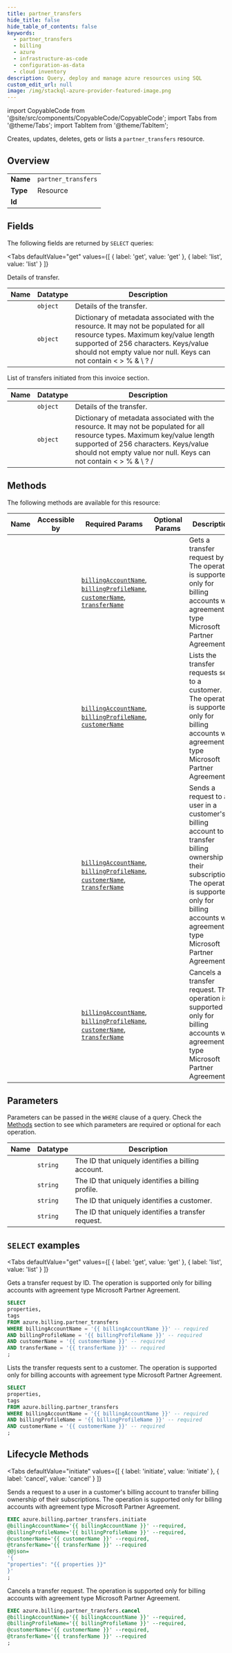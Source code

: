 ```yaml
--- 
title: partner_transfers
hide_title: false
hide_table_of_contents: false
keywords:
  - partner_transfers
  - billing
  - azure
  - infrastructure-as-code
  - configuration-as-data
  - cloud inventory
description: Query, deploy and manage azure resources using SQL
custom_edit_url: null
image: /img/stackql-azure-provider-featured-image.png
---
```


import CopyableCode from '@site/src/components/CopyableCode/CopyableCode';
import Tabs from '@theme/Tabs';
import TabItem from '@theme/TabItem';

Creates, updates, deletes, gets or lists a <code>partner_transfers</code> resource.

## Overview
<table><tbody>
<tr><td><b>Name</b></td><td><code>partner_transfers</code></td></tr>
<tr><td><b>Type</b></td><td>Resource</td></tr>
<tr><td><b>Id</b></td><td><CopyableCode code="azure.billing.partner_transfers" /></td></tr>
</tbody></table>

## Fields

The following fields are returned by `SELECT` queries:

<Tabs
    defaultValue="get"
    values={[
        { label: 'get', value: 'get' },
        { label: 'list', value: 'list' }
    ]}
>
<TabItem value="get">

Details of transfer.

<table>
<thead>
    <tr>
    <th>Name</th>
    <th>Datatype</th>
    <th>Description</th>
    </tr>
</thead>
<tbody>
<tr>
    <td><CopyableCode code="properties" /></td>
    <td><code>object</code></td>
    <td>Details of the transfer.</td>
</tr>
<tr>
    <td><CopyableCode code="tags" /></td>
    <td><code>object</code></td>
    <td>Dictionary of metadata associated with the resource. It may not be populated for all resource types. Maximum key/value length supported of 256 characters. Keys/value should not empty value nor null. Keys can not contain &lt; &gt; % & \ ? /</td>
</tr>
</tbody>
</table>
</TabItem>
<TabItem value="list">

List of transfers initiated from this invoice section.

<table>
<thead>
    <tr>
    <th>Name</th>
    <th>Datatype</th>
    <th>Description</th>
    </tr>
</thead>
<tbody>
<tr>
    <td><CopyableCode code="properties" /></td>
    <td><code>object</code></td>
    <td>Details of the transfer.</td>
</tr>
<tr>
    <td><CopyableCode code="tags" /></td>
    <td><code>object</code></td>
    <td>Dictionary of metadata associated with the resource. It may not be populated for all resource types. Maximum key/value length supported of 256 characters. Keys/value should not empty value nor null. Keys can not contain &lt; &gt; % & \ ? /</td>
</tr>
</tbody>
</table>
</TabItem>
</Tabs>

## Methods

The following methods are available for this resource:

<table>
<thead>
    <tr>
    <th>Name</th>
    <th>Accessible by</th>
    <th>Required Params</th>
    <th>Optional Params</th>
    <th>Description</th>
    </tr>
</thead>
<tbody>
<tr>
    <td><a href="#get"><CopyableCode code="get" /></a></td>
    <td><CopyableCode code="select" /></td>
    <td><a href="#parameter-billingAccountName"><code>billingAccountName</code></a>, <a href="#parameter-billingProfileName"><code>billingProfileName</code></a>, <a href="#parameter-customerName"><code>customerName</code></a>, <a href="#parameter-transferName"><code>transferName</code></a></td>
    <td></td>
    <td>Gets a transfer request by ID. The operation is supported only for billing accounts with agreement type Microsoft Partner Agreement.</td>
</tr>
<tr>
    <td><a href="#list"><CopyableCode code="list" /></a></td>
    <td><CopyableCode code="select" /></td>
    <td><a href="#parameter-billingAccountName"><code>billingAccountName</code></a>, <a href="#parameter-billingProfileName"><code>billingProfileName</code></a>, <a href="#parameter-customerName"><code>customerName</code></a></td>
    <td></td>
    <td>Lists the transfer requests sent to a customer. The operation is supported only for billing accounts with agreement type Microsoft Partner Agreement.</td>
</tr>
<tr>
    <td><a href="#initiate"><CopyableCode code="initiate" /></a></td>
    <td><CopyableCode code="exec" /></td>
    <td><a href="#parameter-billingAccountName"><code>billingAccountName</code></a>, <a href="#parameter-billingProfileName"><code>billingProfileName</code></a>, <a href="#parameter-customerName"><code>customerName</code></a>, <a href="#parameter-transferName"><code>transferName</code></a></td>
    <td></td>
    <td>Sends a request to a user in a customer's billing account to transfer billing ownership of their subscriptions. The operation is supported only for billing accounts with agreement type Microsoft Partner Agreement.</td>
</tr>
<tr>
    <td><a href="#cancel"><CopyableCode code="cancel" /></a></td>
    <td><CopyableCode code="exec" /></td>
    <td><a href="#parameter-billingAccountName"><code>billingAccountName</code></a>, <a href="#parameter-billingProfileName"><code>billingProfileName</code></a>, <a href="#parameter-customerName"><code>customerName</code></a>, <a href="#parameter-transferName"><code>transferName</code></a></td>
    <td></td>
    <td>Cancels a transfer request. The operation is supported only for billing accounts with agreement type Microsoft Partner Agreement.</td>
</tr>
</tbody>
</table>

## Parameters

Parameters can be passed in the `WHERE` clause of a query. Check the [Methods](#methods) section to see which parameters are required or optional for each operation.

<table>
<thead>
    <tr>
    <th>Name</th>
    <th>Datatype</th>
    <th>Description</th>
    </tr>
</thead>
<tbody>
<tr id="parameter-billingAccountName">
    <td><CopyableCode code="billingAccountName" /></td>
    <td><code>string</code></td>
    <td>The ID that uniquely identifies a billing account.</td>
</tr>
<tr id="parameter-billingProfileName">
    <td><CopyableCode code="billingProfileName" /></td>
    <td><code>string</code></td>
    <td>The ID that uniquely identifies a billing profile.</td>
</tr>
<tr id="parameter-customerName">
    <td><CopyableCode code="customerName" /></td>
    <td><code>string</code></td>
    <td>The ID that uniquely identifies a customer.</td>
</tr>
<tr id="parameter-transferName">
    <td><CopyableCode code="transferName" /></td>
    <td><code>string</code></td>
    <td>The ID that uniquely identifies a transfer request.</td>
</tr>
</tbody>
</table>

## `SELECT` examples

<Tabs
    defaultValue="get"
    values={[
        { label: 'get', value: 'get' },
        { label: 'list', value: 'list' }
    ]}
>
<TabItem value="get">

Gets a transfer request by ID. The operation is supported only for billing accounts with agreement type Microsoft Partner Agreement.

```sql
SELECT
properties,
tags
FROM azure.billing.partner_transfers
WHERE billingAccountName = '{{ billingAccountName }}' -- required
AND billingProfileName = '{{ billingProfileName }}' -- required
AND customerName = '{{ customerName }}' -- required
AND transferName = '{{ transferName }}' -- required
;
```
</TabItem>
<TabItem value="list">

Lists the transfer requests sent to a customer. The operation is supported only for billing accounts with agreement type Microsoft Partner Agreement.

```sql
SELECT
properties,
tags
FROM azure.billing.partner_transfers
WHERE billingAccountName = '{{ billingAccountName }}' -- required
AND billingProfileName = '{{ billingProfileName }}' -- required
AND customerName = '{{ customerName }}' -- required
;
```
</TabItem>
</Tabs>


## Lifecycle Methods

<Tabs
    defaultValue="initiate"
    values={[
        { label: 'initiate', value: 'initiate' },
        { label: 'cancel', value: 'cancel' }
    ]}
>
<TabItem value="initiate">

Sends a request to a user in a customer's billing account to transfer billing ownership of their subscriptions. The operation is supported only for billing accounts with agreement type Microsoft Partner Agreement.

```sql
EXEC azure.billing.partner_transfers.initiate 
@billingAccountName='{{ billingAccountName }}' --required, 
@billingProfileName='{{ billingProfileName }}' --required, 
@customerName='{{ customerName }}' --required, 
@transferName='{{ transferName }}' --required 
@@json=
'{
"properties": "{{ properties }}"
}'
;
```
</TabItem>
<TabItem value="cancel">

Cancels a transfer request. The operation is supported only for billing accounts with agreement type Microsoft Partner Agreement.

```sql
EXEC azure.billing.partner_transfers.cancel 
@billingAccountName='{{ billingAccountName }}' --required, 
@billingProfileName='{{ billingProfileName }}' --required, 
@customerName='{{ customerName }}' --required, 
@transferName='{{ transferName }}' --required
;
```
</TabItem>
</Tabs>
